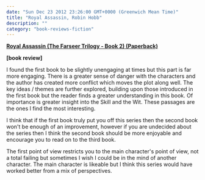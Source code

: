 ```yaml
---
date: "Sun Dec 23 2012 23:26:00 GMT+0000 (Greenwich Mean Time)"
title: "Royal Assassin, Robin Hobb"
description: ""
category: "book-reviews-fiction"
---
```

**[Royal Assassin (The Farseer Trilogy - Book 2) (Paperback)](http://www.amazon.co.uk/review/R2SUMIP5QYNENV/ref=cm_cr_rdp_perm "Royal Assassin")**

**\[book review\]**

I found the first book to be slightly unengaging at times but this part is far more engaging. There is a greater sense of danger with the characters and the author has created more conflict which moves the plot along well. The key ideas / themes are further explored, building upon those introduced in the first book but the reader finds a greater understanding in this book. Of importance is greater insight into the Skill and the Wit. These passages are the ones I find the most interesting.  
  
I think that if the first book truly put you off this series then the second book won't be enough of an improvement, however if you are undecided about the series then I think the second book should be more enjoyable and encourage you to read on to the third book.  
  
The first point of view restricts you to the main character's point of view, not a total failing but sometimes I wish I could be in the mind of another character. The main character is likeable but I think this series would have worked better from a mix of perspectives.
